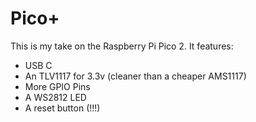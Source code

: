 # Pico+
This is my take on the Raspberry Pi Pico 2. It features:
- USB C
- An TLV1117 for 3.3v (cleaner than a cheaper AMS1117)
- More GPIO Pins
- A WS2812 LED
- A reset button (!!!)

